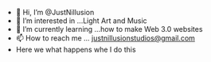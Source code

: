 - 👋 Hi, I’m @JustNillusion
- 👀 I’m interested in ...Light Art and Music
- 🌱 I’m currently learning ...how to make Web 3.0 websites
- 📫 How to reach me ... justnillusionstudios@gmail.com 
- Here we what happens whe I do this



<!---
JustNillusion/JustNillusion is a ✨ special ✨ repository because its `README.md` (this file) appears on your GitHub profile.
You can click the Preview link to take a look at your changes.
--->
